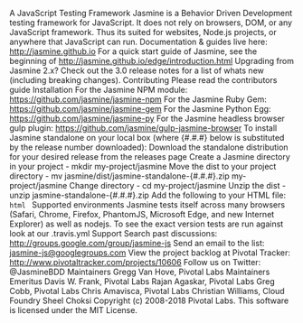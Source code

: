 A JavaScript Testing Framework Jasmine is a Behavior Driven Development testing framework for JavaScript. It does not rely on browsers, DOM, or any JavaScript framework. Thus its suited for websites, Node.js projects, or anywhere that JavaScript can run. Documentation & guides live here: http://jasmine.github.io For a quick start guide of Jasmine, see the beginning of http://jasmine.github.io/edge/introduction.html Upgrading from Jasmine 2.x? Check out the 3.0 release notes for a list of whats new (including breaking changes). Contributing Please read the contributors guide Installation For the Jasmine NPM module: https://github.com/jasmine/jasmine-npm For the Jasmine Ruby Gem: https://github.com/jasmine/jasmine-gem For the Jasmine Python Egg: https://github.com/jasmine/jasmine-py For the Jasmine headless browser gulp plugin: https://github.com/jasmine/gulp-jasmine-browser To install Jasmine standalone on your local box (where {#.#.#} below is substituted by the release number downloaded): Download the standalone distribution for your desired release from the releases page Create a Jasmine directory in your project - mkdir my-project/jasmine Move the dist to your project directory - mv jasmine/dist/jasmine-standalone-{#.#.#}.zip my-project/jasmine Change directory - cd my-project/jasmine Unzip the dist - unzip jasmine-standalone-{#.#.#}.zip Add the following to your HTML file: ```html ``` Supported environments Jasmine tests itself across many browsers (Safari, Chrome, Firefox, PhantomJS, Microsoft Edge, and new Internet Explorer) as well as nodejs. To see the exact version tests are run against look at our .travis.yml Support Search past discussions: http://groups.google.com/group/jasmine-js Send an email to the list: jasmine-js@googlegroups.com View the project backlog at Pivotal Tracker: http://www.pivotaltracker.com/projects/10606 Follow us on Twitter: @JasmineBDD Maintainers Gregg Van Hove, Pivotal Labs Maintainers Emeritus Davis W. Frank, Pivotal Labs Rajan Agaskar, Pivotal Labs Greg Cobb, Pivotal Labs Chris Amavisca, Pivotal Labs Christian Williams, Cloud Foundry Sheel Choksi Copyright (c) 2008-2018 Pivotal Labs. This software is licensed under the MIT License.